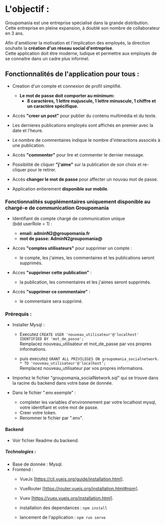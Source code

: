 # L'objectif :

Groupomania est une entreprise spécialisé dans la grande distribution. Cette entreprise en pleine expansion, à doublé son nombre de collaborateur en 3 ans.  

Afin d'améliorer la motivation et l'implication des employés, la direction souhaite la __création d'un réseau social d'entreprise__.  
Cette application doit être moderne, ludique et permettre aux employés de se connaitre dans un cadre plus informel.


## Fonctionnalités de l'application pour tous :

- Creation d'un compte et connexion de profil simplifié.
    * __Le mot de passe doit comporter au minimum:__  
        * __8 caractères, 1 lettre majuscule, 1 lettre minuscule, 1 chiffre et un caractère spécifique.__ 

- Accès __"creer un post"__ pour publier du contenu multimédia et du texte.    
- Les dernieres publications employés sont affichés en premier avec la date et l'heure.  
- Le nombre de commentaires indique le nombre d'interactions associés à une publication.  
- Accès __"commenter"__ pour lire et commenter le dernier message.     
- Possibilité de cliquer __"j'aime"__ sur la publication de son choix et re-cliquer pour le retirer.  
- Accès __changer le mot de passe__ pour affecter un nouvau mot de passe.  
- Application entierement __disponible sur mobile__.   


### Fonctionnalités supplémentaires uniquement disponible au chargé-e de communication Groupomania

- Identifiant de compte chargé de communication unique  
(bdd userRole = 1) :
    * __email: adminN2@groupomania.fr__
    * __mot de passe: AdminN2groupomania@__ 
    

- Acces __"comptes utilisateurs"__ pour supprimer un compte :   
    * le compte, les j'aimes, les commentaires et les publications seront supprimés.  

- Acces __"supprimer cette publication"__ :   
    * la publication, les commentaires et les j'aimes seront supprimés.  

- Accès __"supprimer ce commentaire"__ :  
    * le commentaire sera supprimé.  


### Prérequis :

- Installer Mysql : 
    * Executez `CREATE USER 'nouveau_utilisateur'@'localhost' IDENTIFIED BY 'mot_de_passe';`  
    Remplacez nouveau_utilisateur et mot_de_passe par vos propres informations.  

    * puis executez `GRANT ALL PRIVILEGES ON groupomania_socialnetwork. * TO 'nouveau_utilisateur'@'localhost';`  
    Remplacez nouveau_utilisateur par vos propres informations.  

- Importez le fichier "groupomania_socialNetwork.sql" qui se trouve dans la racine du backend dans votre base de donnée.  

- Dans le fichier ".env.exemple" :  
    * completer les variables d'environnement par votre localhost mysql, votre identifiant et votre mot de passe.  
    * Creer votre token.  
    * Renommer le fichier par ".env".  


#### Backend  

- Voir fichier Readme du backend.  


##### Technologies : 

- Base de donnée : Mysql.  
- Frontend : 
    * VueJs [https://cli.vuejs.org/guide/installation.html].
    * VueRouter [https://router.vuejs.org/installation.html#npm].  
    * Vuex [https://vuex.vuejs.org/installation.html].  

    * installation des dependances : `npm install`  
    * lancement de l'application : `npm run serve`
    


